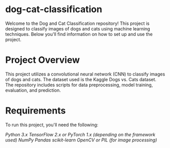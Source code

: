 # dog-cat-classification
Welcome to the Dog and Cat Classification repository! This project is designed to classify images of dogs and cats using machine learning techniques. Below you'll find information on how to set up and use the project.
# Project Overview
This project utilizes a convolutional neural network (CNN) to classify images of dogs and cats. The dataset used is the Kaggle Dogs vs. Cats dataset. The repository includes scripts for data preprocessing, model training, evaluation, and prediction.
# Requirements
To run this project, you'll need the following:

*Python 3.x
TensorFlow 2.x or PyTorch 1.x (depending on the framework used)
NumPy
Pandas
scikit-learn
OpenCV or PIL (for image processing)*
